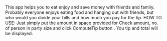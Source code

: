 This app helps you to eat enjoy and save money with friends and family.
Probably everyone enjoys eating food and hanging out with friends, but who would you divide your bills and how much you pay for the tip.
HOW TO USE: Just simply put the amount in space provided for Check amount, no. of person in party size and click ComputeTip button . You tip and total will be displayed.

